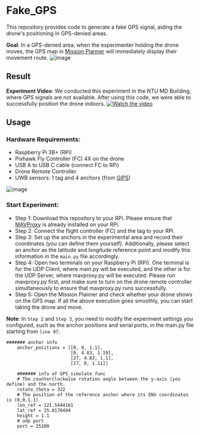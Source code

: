# Fake_GPS
This repository provides code to generate a fake GPS signal, aiding the drone's positioning in GPS-denied areas.

**Goal**: In a GPS-denied area, when the experimenter holding the drone moves, the GPS map in [Mission Planner](https://ardupilot.org/planner/) will immediately display their movement route.
![image](https://github.com/jiahaubai/Fake_GPS/blob/main/images/idea.png)


## Result
**Experiment Video**:
We conducted this experiment in the NTU MD Building, where GPS signals are not available. After using this code, we were able to successfully position the drone indoors.
[![Watch the video](https://github.com/jiahaubai/Fake_GPS/blob/main/images/video_cover.PNG)](https://drive.google.com/file/d/1eMuFeqP7EJF8AYZbDSvlK68_LksFRa6S/view?usp=sharing)

## Usage

### Hardware Requirements:
* Raspberry Pi 3B+ (RPi)        
* Pixhawk Fly Controller (FC) 4X on the drone
* USB A to USB C cable (connect FC to RPi)
* Drone Remote Controller
* UWB sensors: 1 tag and 4 anchors (from [GIPS](https://www.gips.com.tw/))
  
![image](https://github.com/jiahaubai/Fake_GPS/blob/main/images/hardware.png)



### Start Experiment:
* Step 1: Download this repository to your RPi. Please ensure that [MAVProxy](https://ardupilot.org/mavproxy/docs/getting_started/download_and_installation.html) is already installed on your RPi.  
* Step 2: Connect the flight controller (FC) and the tag to your RPi.  
* Step 3: Set up the anchors in the experimental area and record their coordinates (you can define them yourself). Additionally, please select an anchor as the latitude and longitude reference point and modify this information in the `main.py` file accordingly.
* Step 4: Open two terminals on your Raspberry Pi (RPi). One terminal is for the UDP Client, where main.py will be executed, and the other is for the UDP Server, where mavproxy.py will be executed. Please run mavproxy.py first, and make sure to turn on the drone remote controller simultaneously to ensure that mavproxy.py runs successfully.  
* Step 5: Open the Mission Planner and check whether your drone shows on the GPS map. If all the above execution goes smoothly, you can start taking the drone and move.

**Note**: In `Step 2` and `Step 3`, you need to modify the experiment settings you configured, such as the anchor positions and serial ports, in the main.py file starting from `line 97`.

```
####### anchor info                                    
    anchor_positions = [[0, 0, 1.1],
                        [0, 4.83, 1.19],
                        [27, 4.83, 1.1],
                        [27, 0, 1.11]]
                        
    ####### info of GPS_simulate func
    # The counterclockwise rotation angle between the y-axis (you define) and the north.
    rotate_theta = 322
    # The position of the reference anchor where its ENU coordinates is (0,0,1.1)
    lon_ref = 121.5444161
    lat_ref = 25.0176494
    height = 1.1
    # udp port
    port = 25100
```






